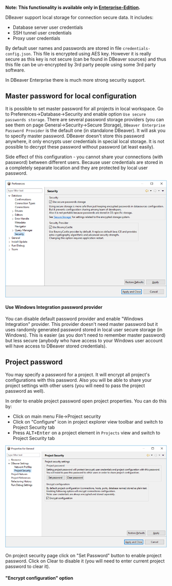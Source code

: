 **Note: This functionality is available only in [Enterprise-Edition](Enterprise-Edition).**

DBeaver support local storage for connection secure data. It includes:
- Database server user credentials
- SSH tunnel user credentials
- Proxy user credentials

By default user names and passwords are stored in file `credentials-config.json`. 
This file is encrypted using AES key. However it is really secure as this key is not secure (can be found in DBeaver sources) and thus this file can be un-encrypted by 3rd party people using some 3rd party software.

In DBeaver Enterprise there is much more strong security support.

## Master password for local configuration

It is possible to set master password for all projects in local workspace.
Go to Preferences->Database->Security and enable option `Use secure passwords storage`.
There are several password storage providers (you can see them on page General->Security->Secure Storage), `DBeaver Enterprise Password Provider` is the default one (in standalone DBeaver). It will ask you to specify master password.
DBeaver doesn't store this password anywhere, it only encrypts user credentials in special local storage. It is not possible to decrypt these password without password (at least easily).

Side effect of this configuration - you cannot share your connections (with password) between different users. Because user credentials are stored in a completely separate location and they are protected by local user password.

![](images/ug/workspace-security-preferences.png)

#### Use Windows Integration password provider

You can disable default password provider and enable "Windows Integration" provider. This provider doesn't need master password but it uses randomly generated password stored in local user secure storage (in Windows).
This is easier (as you don't need to remember master password) but less secure (anybody who have access to your Windows user account will have access to DBeaver stored credentials).

## Project password

You may specify a password for a project. It will encrypt all project's configurations with this password. Also you will be able to share your project settings with other users (you will need to pass the project password as well).

In order to enable project password open project properties. You can do this by:
- Click on main menu File->Project security
- Click on "Configure" icon in project explorer view toolbar and switch to Project Security tab
- Press <kbd>ALT+Enter</kbd> on a project element in `Projects` view and switch to Project Security tab

![](images/ug/project-security-preferences.png)

On project security page click on "Set Password" button to enable project password. Click on Clear to disable it (you will need to enter current project password to clear it).

#### "Encrypt configuration" option
